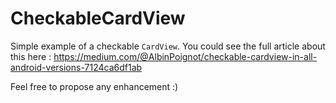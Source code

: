 # CheckableCardView

Simple example of a checkable `CardView`. You could see	the full article about this here : 
https://medium.com/@AlbinPoignot/checkable-cardview-in-all-android-versions-7124ca6df1ab

Feel free to propose any enhancement :)
